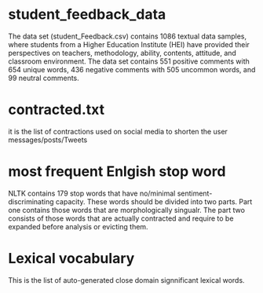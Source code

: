# student_feedback_data
The data set (student_Feedback.csv) contains 1086 textual data samples, where students from a Higher Education Institute (HEI) have provided their perspectives on teachers, methodology, ability, contents, attitude, and classroom environment. The data set contains 551 positive comments with 654 unique words, 436 negative comments with 505 uncommon words, and 99 neutral comments.

# contracted.txt
it is the list of contractions used on social media to shorten the user messages/posts/Tweets

# most frequent Enlgish stop word
NLTK contains 179 stop words that have no/minimal sentiment-discriminating capacity. These words should be divided into two parts. Part one contains those words that are morphologically singualr. The part two consists of those words that are actually contracted and require to be expanded before analysis or evicting them.

# Lexical vocabulary
This is the list of auto-generated close domain signnificant lexical words.
